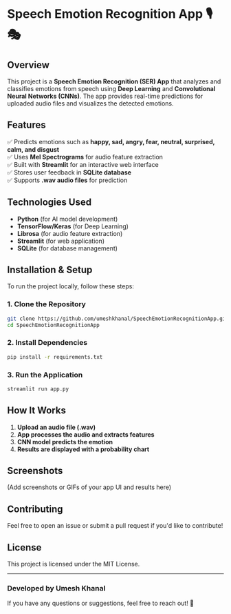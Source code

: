 # Speech Emotion Recognition App 🎙️🎭

## Overview  
This project is a **Speech Emotion Recognition (SER) App** that analyzes and classifies emotions from speech using **Deep Learning** and **Convolutional Neural Networks (CNNs)**. The app provides real-time predictions for uploaded audio files and visualizes the detected emotions.

## Features  
✅ Predicts emotions such as **happy, sad, angry, fear, neutral, surprised, calm, and disgust**  
✅ Uses **Mel Spectrograms** for audio feature extraction  
✅ Built with **Streamlit** for an interactive web interface  
✅ Stores user feedback in **SQLite database**  
✅ Supports **.wav audio files** for prediction  

## Technologies Used  
- **Python** (for AI model development)  
- **TensorFlow/Keras** (for Deep Learning)  
- **Librosa** (for audio feature extraction)  
- **Streamlit** (for web application)  
- **SQLite** (for database management)  

## Installation & Setup  
To run the project locally, follow these steps:  

### 1. Clone the Repository  
```sh
git clone https://github.com/umeshkhanal/SpeechEmotionRecognitionApp.git
cd SpeechEmotionRecognitionApp
```

### 2. Install Dependencies  
```sh
pip install -r requirements.txt
```

### 3. Run the Application  
```sh
streamlit run app.py
```

## How It Works  
1. **Upload an audio file (.wav)**  
2. **App processes the audio and extracts features**  
3. **CNN model predicts the emotion**  
4. **Results are displayed with a probability chart**  

## Screenshots  
(Add screenshots or GIFs of your app UI and results here)

## Contributing  
Feel free to open an issue or submit a pull request if you'd like to contribute!  

## License  
This project is licensed under the MIT License.  

---  
### Developed by Umesh Khanal  
If you have any questions or suggestions, feel free to reach out! 🚀


